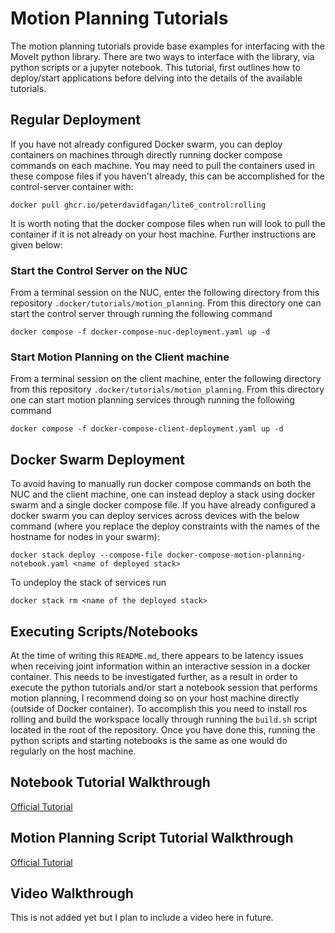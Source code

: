 # Motion Planning Tutorials
The motion planning tutorials provide base examples for interfacing with the MoveIt python library. There are two ways to interface with the library, via python scripts or a jupyter notebook. This tutorial, first outlines how to deploy/start applications before delving into the details of the available tutorials.

## Regular Deployment

If you have not already configured Docker swarm, you can deploy containers on machines through directly running docker compose commands on each machine. You may need to pull the containers used in these compose files if you haven't already, this can be accomplished for the control-server container with:

```
docker pull ghcr.io/peterdavidfagan/lite6_control:rolling
```

It is worth noting that the docker compose files when run will look to pull the container if it is not already on your host machine. Further instructions are given below:

### Start the Control Server on the NUC
From a terminal session on the NUC, enter the following directory from this repository `.docker/tutorials/motion_planning`. From this directory one can start the control server through running the following command

```
docker compose -f docker-compose-nuc-deployment.yaml up -d
```


### Start Motion Planning on the Client machine
From a terminal session on the client machine, enter the following directory from this repository `.docker/tutorials/motion_planning`. From this directory one can start motion planning services through running the following command

```
docker compose -f docker-compose-client-deployment.yaml up -d
```

## Docker Swarm Deployment

To avoid having to manually run docker compose commands on both the NUC and the client machine, one can instead deploy a stack using docker swarm and a single docker compose file. If you have already configured a docker swarm you can deploy services across devices with the below command (where you replace the deploy constraints with the names of the hostname for nodes in your swarm):

```
docker stack deploy --compose-file docker-compose-motion-planning-notebook.yaml <name of deployed stack>
```

To undeploy the stack of services run 

```
docker stack rm <name of the deployed stack>
```

## Executing Scripts/Notebooks
At the time of writing this `README.md`, there appears to be latency issues when receiving joint information within an interactive session in a docker container. This needs to be investigated further, as a result in order to execute the python tutorials and/or start a notebook session that performs motion planning, I recommend doing so on your host machine directly (outside of Docker container). To accomplish this you need to install ros rolling and build the workspace locally through running the `build.sh` script located in the root of the repository. Once you have done this, running the python scripts and starting notebooks is the same as one would do regularly on the host machine. 

## Notebook Tutorial Walkthrough
[Official Tutorial](https://moveit.picknik.ai/main/doc/examples/jupyter_notebook_prototyping/jupyter_notebook_prototyping_tutorial.html)

## Motion Planning Script Tutorial Walkthrough
[Official Tutorial](https://moveit.picknik.ai/main/doc/examples/motion_planning_python_api/motion_planning_python_api_tutorial.html)

## Video Walkthrough

This is not added yet but I plan to include a video here in future.
